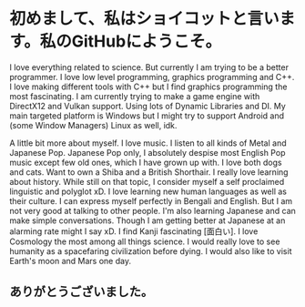 # 初めまして、私はショイコットと言います。私のGitHubにようこそ。

I love everything related to science.
But currently I am trying to be a better programmer.
I love low level programming, graphics programming and C++.
I love making different tools with C++ 
but I find graphics programming the most fascinating.
I am currently trying to make a game engine 
with DirectX12 and Vulkan support.
Using lots of Dynamic Libraries and DI.
My main targeted platform is Windows 
but I might try to support Android and (some Window Managers) Linux as well, idk.

A little bit more about myself.
I love music. I listen to all kinds of Metal and
Japanese Pop. Japanese Pop only,
I absolutely despise most English Pop music except few
old ones, which I have grown up with.
I love both dogs and cats.
Want to own a Shiba and a British Shorthair.
I really love learning about history.
While still on that topic,
I consider myself a self proclaimed linguistic and polyglot xD.
I love learning new human languages as well as their culture.
I can express myself perfectly in Bengali and English.
But I am not very good at talking to other people.
I'm also learning Japanese and can make simple conversations. Though I am getting better at Japanese at an alarming rate might I say xD.
I find Kanji fascinating [面白い].
I love Cosmology the most among all things science. I would really love to see humanity as a spacefaring civilization before dying.
I would also like to visit Earth's moon and Mars one day.

## ありがとうございました。
<!--
**razerx100/razerx100** is a ✨ _special_ ✨ repository because its `README.md` (this file) appears on your GitHub profile.

Here are some ideas to get you started:

- 🔭 I’m currently working on ...
- 🌱 I’m currently learning ...
- 👯 I’m looking to collaborate on ...
- 🤔 I’m looking for help with ...
- 💬 Ask me about ...
- 📫 How to reach me: ...
- 😄 Pronouns: ...
- ⚡ Fun fact: ...
-->
